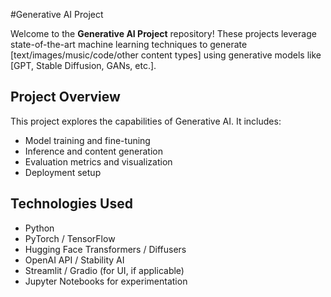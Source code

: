 #Generative AI Project

Welcome to the **Generative AI Project** repository! These projects leverage state-of-the-art machine learning techniques to generate [text/images/music/code/other content types] using generative models like [GPT, Stable Diffusion, GANs, etc.].

## Project Overview

This project explores the capabilities of Generative AI. It includes:

- Model training and fine-tuning
- Inference and content generation
- Evaluation metrics and visualization
- Deployment setup

## Technologies Used

- Python 
- PyTorch / TensorFlow
- Hugging Face Transformers / Diffusers
- OpenAI API / Stability AI
- Streamlit / Gradio (for UI, if applicable)
- Jupyter Notebooks for experimentation

